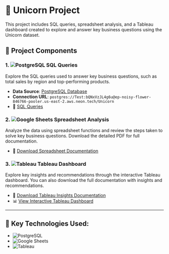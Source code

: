 # 🦄 Unicorn Project

This project includes SQL queries, spreadsheet analysis, and a Tableau dashboard created to explore and answer key business questions using the Unicorn dataset.

## 📂 Project Components

### 1. ![PostgreSQL](https://img.shields.io/badge/PostgreSQL-316192?style=for-the-badge&logo=postgresql&logoColor=white) SQL Queries
Explore the SQL queries used to answer key business questions, such as total sales by region and top-performing products.

- **Data Source**: [PostgreSQL Database](postgres://Test:bQNxVzJL4g6u@ep-noisy-flower-846766-pooler.us-east-2.aws.neon.tech/Unicorn)
- **Connection URL**: `postgres://Test:bQNxVzJL4g6u@ep-noisy-flower-846766-pooler.us-east-2.aws.neon.tech/Unicorn`
- 📄 [SQL Queries](sql_queries/unicorn_sql_queries.sql)

### 2. ![Google Sheets](https://img.shields.io/badge/Google%20Sheets-34A853?style=for-the-badge&logo=googlesheets&logoColor=white) Spreadsheet Analysis
Analyze the data using spreadsheet functions and review the steps taken to solve key business questions. Download the detailed PDF for full documentation.

- 📄 [Download Spreadsheet Documentation](spreadsheets/spreadsheet_documentation.pdf)

### 3. ![Tableau](https://img.shields.io/badge/Tableau-E97627?style=for-the-badge&logo=tableau&logoColor=white) Tableau Dashboard
Explore key insights and recommendations through the interactive Tableau dashboard. You can also download the full documentation with insights and recommendations.

- 📄 [Download Tableau Insights Documentation](tableau_dashboard/Unicorn-Insight-Recommendations.pdf)
- 📊 [View Interactive Tableau Dashboard](https://public.tableau.com/app/profile/simoun.asmar)

---

## 🚀 Key Technologies Used:
- ![PostgreSQL](https://img.shields.io/badge/PostgreSQL-316192?style=for-the-badge&logo=postgresql&logoColor=white)
- ![Google Sheets](https://img.shields.io/badge/Google%20Sheets-34A853?style=for-the-badge&logo=googlesheets&logoColor=white)
- ![Tableau](https://img.shields.io/badge/Tableau-E97627?style=for-the-badge&logo=tableau&logoColor=white)
